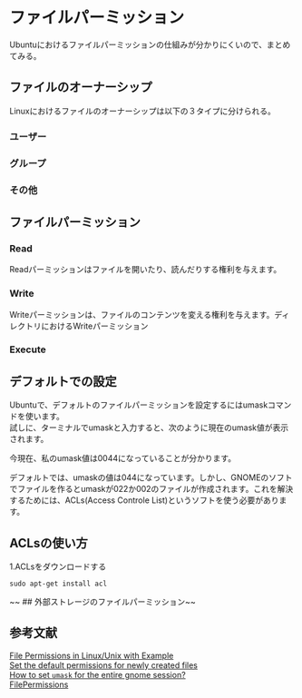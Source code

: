 # ファイルパーミッション
Ubuntuにおけるファイルパーミッションの仕組みが分かりにくいので、まとめてみる。
## ファイルのオーナーシップ
Linuxにおけるファイルのオーナーシップは以下の３タイプに分けられる。
### ユーザー

### グループ

### その他

## ファイルパーミッション
### Read
Readパーミッションはファイルを開いたり、読んだりする権利を与えます。
### Write
Writeパーミッションは、ファイルのコンテンツを変える権利を与えます。ディレクトリにおけるWriteパーミッション
### Execute

<!--
## ファイルマネージャーでの取扱い
### ファイルの場合
ファイルにおいて、プログラムとして実行可能かどうかはチェックポックスで一括して設定できる。
Read-only=r--  
Read and write=rw-  
None=---
### フォルダーの場合
List files only=r--  
Access files=r-x  
Create and delete files=rwx  
None=---
-->

## デフォルトでの設定
Ubuntuで、デフォルトのファイルパーミッションを設定するにはumaskコマンドを使います。  
試しに、ターミナルでumaskと入力すると、次のように現在のumask値が表示されます。

今現在、私のumask値は0044になっていることが分かります。

デフォルトでは、umaskの値は044になっています。しかし、GNOMEのソフトでファイルを作るとumaskが022か002のファイルが作成されます。これを解決するためには、ACLs(Access Controle List)というソフトを使う必要があります。

<!--
参考  
044=-rw--w--w-, drwx-wx-wx  
022=-rw-r--r--, drwxr-xr-x   gedit  
002=-rw-rw-r--, drwxrwxr-x   nautilus, others
-->
## ACLsの使い方
1.ACLsをダウンロードする
```
sudo apt-get install acl
```
~~ ## 外部ストレージのファイルパーミッション~~

## 参考文献
[File Permissions in Linux/Unix with Example](https://www.guru99.com/file-permissions.html)  
[Set the default permissions for newly created files](https://geek-university.com/linux/set-the-default-permissions-for-newly-created-files/)  
[How to set `umask` for the entire gnome session?](https://unix.stackexchange.com/questions/254378/how-to-set-umask-for-the-entire-gnome-session)  
[FilePermissions](https://help.ubuntu.com/community/FilePermissions)
